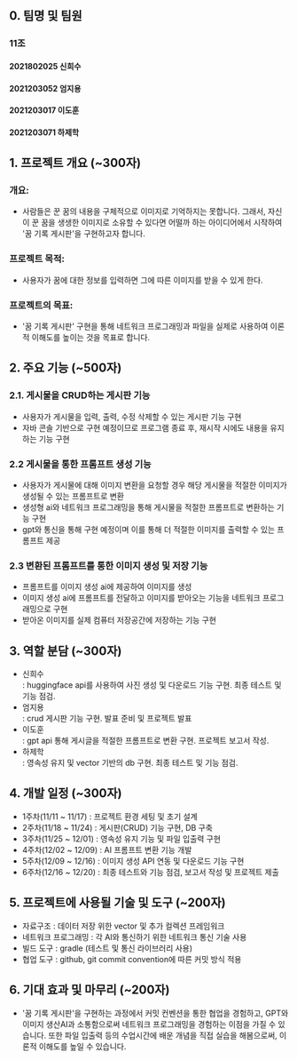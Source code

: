## 0. **팀명 및 팀원**
  ###  11조
#### 2021802025 신희수
#### 2021203052 엄지용
#### 2021203017 이도훈
#### 2021203071 하제학

## 1. **프로젝트 개요** (~300자)
   ### 개요:
   - 사람들은 꾼 꿈의 내용을 구체적으로 이미지로 기억하지는 못합니다. 그래서, 자신이 꾼 꿈을 생생한 이미지로 소유할 수 있다면 어떨까 하는 아이디어에서 시작하여 '꿈 기록 게시판'을 구현하고자 합니다.

   ### 프로젝트 목적:
   - 사용자가 꿈에 대한 정보를 입력하면 그에 따른 이미지를 받을 수 있게 한다.

   ### 프로젝트의 목표:
   - '꿈 기록 게시판' 구현을 통해 네트워크 프로그래밍과 파일을 실제로 사용하여 이론적 이해도를 높이는 것을 목표로 합니다.


## 2. **주요 기능** (~500자)
   ### 2.1. 게시물을 CRUD하는 게시판 기능
- 사용자가 게시물을 입력, 출력, 수정 삭제할 수 있는 게시판 기능 구현
- 자바 콘솔 기반으로 구현 예정이므로 프로그램 종료 후, 재시작 시에도 내용을 유지하는 기능 구현
   
 ### 2.2 게시물을 통한 프롬프트 생성 기능
- 사용자가 게시물에 대해 이미지 변환을 요청할 경우 해당 게시물을 적절한 이미지가 생성될 수 있는 프롬프트로 변환
- 생성형 ai와 네트워크 프로그래밍을 통해 게시물을 적절한 프롬프트로 변환하는 기능 구현
- gpt와 통신을 통해 구현 예정이며 이를 통해 더 적절한 이미지를 출력할 수 있는 프롬프트 제공

 ### 2.3 변환된 프롬프트를 통한 이미지 생성 및 저장 기능
- 프롬프트를 이미지 생성 ai에 제공하여 이미지를 생성
- 이미지 생성 ai에 프롬프트를 전달하고 이미지를 받아오는 기능을 네트워크 프로그래밍으로 구현
- 받아온 이미지를 실제 컴퓨터 저장공간에 저장하는 기능 구현



## 3. **역할 분담** (~300자)
- 신희수<br> : huggingface api를 사용하여 사진 생성 및 다운로드 기능 구현. 최종 테스트 및 기능 점검.
- 엄지용<br> : crud 게시판 기능 구현. 발표 준비 및 프로젝트 발표
- 이도훈<br> : gpt api 통해 게시글을 적절한 프롬프트로 변환 구현. 프로젝트 보고서 작성.
- 하제학<br> : 영속성 유지 및 vector 기반의 db 구현. 최종 테스트 및 기능 점검. 



## 4. 개발 일정 (~300자)
- 1주차(11/11 ~ 11/17) : 프로젝트 환경 세팅 및 초기 설계
- 2주차(11/18 ~ 11/24) : 게시판(CRUD) 기능 구현, DB 구축
- 3주차(11/25 ~ 12/01) : 영속성 유지 기능 및 파일 입출력 구현
- 4주차(12/02 ~ 12/09) : AI 프롬프트 변환 기능 개발
- 5주차(12/09 ~ 12/16) : 이미지 생성 API 연동 및 다운로드 기능 구현
- 6주차(12/16 ~ 12/20) : 최종 테스트와 기능 점검, 보고서 작성 및 프로젝트 제출


## 5. 프로젝트에 사용될 기술 및 도구 (~200자)

- 자료구조 : 데이터 저장 위한 vector 및 추가 컬렉션 프레임워크
- 네트워크 프로그래밍 : 각 AI와 통신하기 위한 네트워크 통신 기술 사용
- 빌드 도구 : gradle (테스트 및 통신 라이브러리 사용)
- 협업 도구 : github, git commit convention에 따른 커밋 방식 적용
 

## 6. 기대 효과 및 마무리 (~200자)
- '꿈 기록 게시판'을 구현하는 과정에서 커밋 컨벤션을 통한 협업을 경험하고, GPT와 이미지 생산AI과 소통함으로써 네트워크 프로그래밍을 경험하는 이점을 가질 수 있습니다. 또한 파일 입출력 등의 수업시간에 배운 개념을 직접 실습을 해봄으로써, 이론적 이해도를 높일 수 있습니다.
